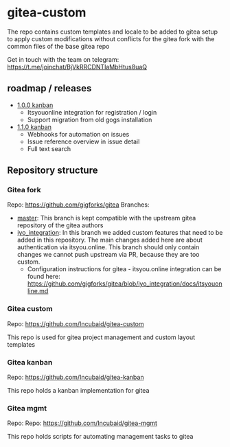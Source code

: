 # gitea-custom

The repo contains custom templates and locale to be added to gitea setup to apply custom modifications without conflicts for the gitea fork with the common files of the base gitea repo

Get in touch with the team on telegram: https://t.me/joinchat/BjVkRRCDNTlaMbHtus8uaQ

## roadmap / releases
- [1.0.0 kanban](https://waffle.io/gigforks/gitea?milestone=1.0.0)
  - Itsyouonline integration for registration / login
  - Support migration from old gogs installation
- [1.1.0 kanban](https://waffle.io/gigforks/gitea?milestone=1.1.0)
  - Webhooks for automation on issues
  - Issue reference overview in issue detail
  - Full text search

## Repository structure

### Gitea fork
Repo: https://github.com/gigforks/gitea
Branches:
- [master](https://github.com/gigforks/gitea): This branch is kept compatible with the upstream gitea repository of the gitea authors
- [iyo_integration](https://github.com/gigforks/gitea/tree/iyo_integration): In this branch we added custom features that need to be added in this repository. The main changes added here are about authentication via itsyou.online. This branch should only contain changes we cannot push upstream via PR, because they are too custom.
  - Configuration instructions for gitea - itsyou.online integration can be found here: https://github.com/gigforks/gitea/blob/iyo_integration/docs/itsyouonline.md

### Gitea custom
Repo: https://github.com/Incubaid/gitea-custom

This repo is used for gitea project management and custom layout templates

### Gitea kanban
Repo: https://github.com/Incubaid/gitea-kanban

This repo holds a kanban implementation for gitea

### Gitea mgmt
Repo: Repo: https://github.com/Incubaid/gitea-mgmt

This repo holds scripts for automating management tasks to gitea
